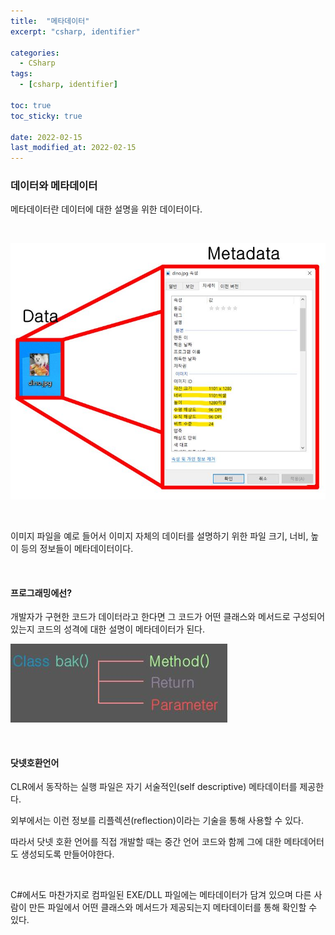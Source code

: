 ```yaml
---
title:  "메타데이터"
excerpt: "csharp, identifier"

categories:
  - CSharp
tags:
  - [csharp, identifier]

toc: true
toc_sticky: true
 
date: 2022-02-15 
last_modified_at: 2022-02-15
---
```


### 데이터와 메타데이터

메타데이터란 데이터에 대한 설명을 위한 데이터이다. 

<br>

![file-data](/assets/images/20220219_Posting/data-metadata.jpg)

<br>

이미지 파일을 예로 들어서 이미지 자체의 데이터를 설명하기 위한 파일 크기, 너비, 높이 등의 정보들이 메타데이터이다.

<br>

#### 프로그래밍에선?

개발자가 구현한 코드가 데이터라고 한다면 그 코드가 어떤 클래스와 메서드로 구성되어있는지 코드의 성격에 대한 설명이 메타데이터가 된다.

![code-data](/assets/images/20220219_Posting/codedata.jpg)

<br>

#### 닷넷호환언어

CLR에서 동작하는 실행 파일은 자기 서술적인(self descriptive) 메타데이터를 제공한다.  

외부에서는 이런 정보를 리플렉션(reflection)이라는 기술을 통해 사용할 수 있다. 

따라서 닷넷 호환 언어를 직접 개발할 때는 중간 언어 코드와 함께 그에 대한 메타데어터도 생성되도록 만들어야한다.  

<br>

C#에서도 마찬가지로 컴파일된 EXE/DLL 파일에는 메타데이터가 담겨 있으며 다른 사람이 만든 파일에서 어떤 클래스와 메서드가 제공되는지 메타데이터를 통해 확인할 수 있다.

